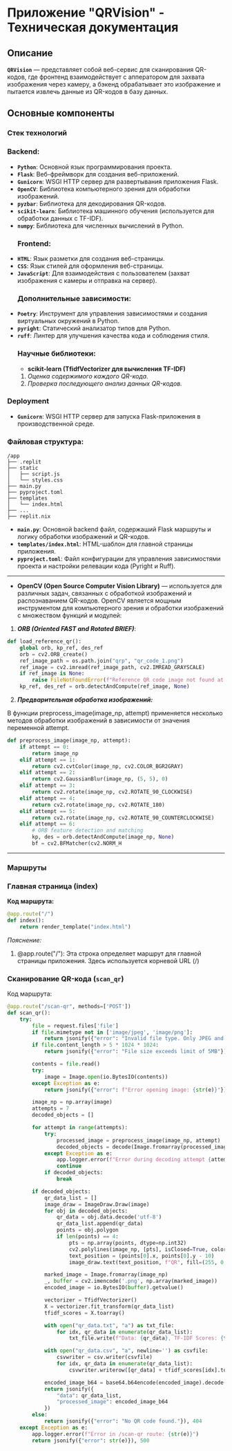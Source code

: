 # Приложение "QRVision" - Техническая документация

## Описание

**`QRVision`** — представляет собой веб-сервис для сканирования QR-кодов, где фронтенд взаимодействует с апператором для захвата изображения через камеру, а бэкенд обрабатывает это изображение и пытается извлечь данные из QR-кодов в базу данных.

## Основные компоненты

### Стек технологий

 ### Backend:
- **`Python`**: Основной язык программирования проекта.
- **`Flask`**: Веб-фреймворк для создания веб-приложений.
- **`Gunicorn`**: WSGI HTTP сервер для развертывания приложения Flask.
- **`OpenCV`**: Библиотека компьютерного зрения для обработки изображений.
- **`pyzbar`**: Библиотека для декодирования QR-кодов.
- **`scikit-learn`**: Библиотека машинного обучения (используется для обработки данных с TF-IDF).
- **`numpy`**: Библиотека для численных вычислений в Python.
  ### Frontend:
- **`HTML`**: Язык разметки для создания веб-страницы.
- **`CSS`**: Язык стилей для оформления веб-страницы.
- **`JavaScript`**: Для взаимодействия с пользователем (захват изображения с камеры и отправка на сервер).
  ### Дополнительные зависимости:
- **`Poetry`**: Инструмент для управления зависимостями и создания виртуальных окружений в Python.
- **`pyright`**: Статический анализатор типов для Python.
- **`ruff`**: Линтер для улучшения качества кода и соблюдения стиля.
  ### Научные библиотеки:
  - **scikit-learn (TfidfVectorizer для вычисления TF-IDF)**
  1. _Оценка содержимого каждого QR-кода._
  2. _Проверка последующего анализ данных QR-кодов._

### Deployment

- **`Gunicorn`**: WSGI HTTP сервер для запуска Flask-приложения в производственной среде.

 ### Файловая структура:

```shell
/app
├── .replit
├── static
│   ├── script.js
│   └── styles.css
├── main.py
├── pyproject.toml
├── templates
│   └── index.html
├── ...
├── replit.nix
```

- **`main.py`**: Основной backend файл, содержаший Flask маршруты и логику обработки изображений и QR-кодов.
- **`templates/index.html`**: HTML-шаблон для главной страницы приложения.
- **`pyproject.toml`**: Файл конфигурации для управления зависимостями проекта и настройки релевации кода (Pyright и Ruff).
________

  - **OpenCV (Open Source Computer Vision Library)** — используется для различных задач, связанных с обработкой изображений и распознаванием QR-кодов. OpenCV является мощным инструментом для компьютерного зрения и обработки изображений с множеством функций и модулей:

1. **_ORB (Oriented FAST and Rotated BRIEF)_**:
```python
def load_reference_qr():
    global orb, kp_ref, des_ref
    orb = cv2.ORB_create()
    ref_image_path = os.path.join("qrp", "qr_code_1.png")
    ref_image = cv2.imread(ref_image_path, cv2.IMREAD_GRAYSCALE)
    if ref_image is None:
        raise FileNotFoundError(f"Reference QR code image not found at path: {ref_image_path}")
    kp_ref, des_ref = orb.detectAndCompute(ref_image, None)
```
2. **_Предварительная обработка изображений:_**

В функции preprocess_image(image_np, attempt) применяется несколько методов обработки изображений в зависимости от значения переменной attempt.
```python
def preprocess_image(image_np, attempt):
    if attempt == 0:
        return image_np
    elif attempt == 1:
        return cv2.cvtColor(image_np, cv2.COLOR_BGR2GRAY)
    elif attempt == 2:
        return cv2.GaussianBlur(image_np, (5, 5), 0)
    elif attempt == 3:
        return cv2.rotate(image_np, cv2.ROTATE_90_CLOCKWISE)
    elif attempt == 4:
        return cv2.rotate(image_np, cv2.ROTATE_180)
    elif attempt == 5:
        return cv2.rotate(image_np, cv2.ROTATE_90_COUNTERCLOCKWISE)
    elif attempt == 6:
        # ORB feature detection and matching
        kp, des = orb.detectAndCompute(image_np, None)
        bf = cv2.BFMatcher(cv2.NORM_H
 ```
________

### Маршруты

### Главная страница (index)

**Код маршрута:**

```python
@app.route("/")
def index():
    return render_template("index.html")
```
_Пояснение:_

1. @app.route("/"): Эта строка определяет маршрут для главной страницы приложения. Здесь используется корневой URL (/)


### Сканирование QR-кода (`scan_qr`)

Код маршрута:
```python
@app.route("/scan-qr", methods=['POST'])
def scan_qr():
    try:
        file = request.files['file']
        if file.mimetype not in ['image/jpeg', 'image/png']:
            return jsonify({"error": "Invalid file type. Only JPEG and PNG are supported."}), 400
        if file.content_length > 5 * 1024 * 1024:
            return jsonify({"error": "File size exceeds limit of 5MB"}), 400

        contents = file.read()
        try:
            image = Image.open(io.BytesIO(contents))
        except Exception as e:
            return jsonify({"error": f"Error opening image: {str(e)}"}), 500

        image_np = np.array(image)
        attempts = 7
        decoded_objects = []

        for attempt in range(attempts):
            try:
                processed_image = preprocess_image(image_np, attempt)
                decoded_objects = decode(Image.fromarray(processed_image))
            except Exception as e:
                app.logger.error(f"Error during decoding attempt {attempt}: {str(e)}")
                continue
            if decoded_objects:
                break

        if decoded_objects:
            qr_data_list = []
            image_draw = ImageDraw.Draw(image)
            for obj in decoded_objects:
                qr_data = obj.data.decode('utf-8')
                qr_data_list.append(qr_data)
                points = obj.polygon
                if len(points) == 4:
                    pts = np.array(points, dtype=np.int32)
                    cv2.polylines(image_np, [pts], isClosed=True, color=(0, 255, 0), thickness=2)
                    text_position = (points[0].x, points[0].y - 10)
                    image_draw.text(text_position, f"QR", fill=(255, 0, 0))

            marked_image = Image.fromarray(image_np)
            _, buffer = cv2.imencode('.png', np.array(marked_image))
            encoded_image = io.BytesIO(buffer).getvalue()

            vectorizer = TfidfVectorizer()
            X = vectorizer.fit_transform(qr_data_list)
            tfidf_scores = X.toarray()

            with open("qr_data.txt", "a") as txt_file:
                for idx, qr_data in enumerate(qr_data_list):
                    txt_file.write(f"Data: {qr_data}, TF-IDF Scores: {tfidf_scores[idx]}\n")

            with open("qr_data.csv", "a", newline='') as csvfile:
                csvwriter = csv.writer(csvfile)
                for idx, qr_data in enumerate(qr_data_list):
                    csvwriter.writerow([qr_data] + tfidf_scores[idx].tolist())

            encoded_image_b64 = base64.b64encode(encoded_image).decode('utf-8')
            return jsonify({
                "data": qr_data_list,
                "processed_image": encoded_image_b64
            })
        else:
            return jsonify({"error": "No QR code found."}), 404
    except Exception as e:
        app.logger.error(f"Error in /scan-qr route: {str(e)}")
        return jsonify({"error": str(e)}), 500
```
